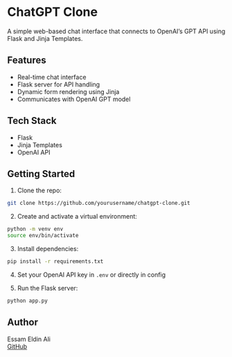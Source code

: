 # ChatGPT Clone

A simple web-based chat interface that connects to OpenAI’s GPT API using Flask and Jinja Templates.

## Features

- Real-time chat interface
- Flask server for API handling
- Dynamic form rendering using Jinja
- Communicates with OpenAI GPT model

## Tech Stack

- Flask
- Jinja Templates
- OpenAI API

## Getting Started

1. Clone the repo:
```bash
git clone https://github.com/yourusername/chatgpt-clone.git
```

2. Create and activate a virtual environment:
```bash
python -m venv env
source env/bin/activate
```

3. Install dependencies:
```bash
pip install -r requirements.txt
```

4. Set your OpenAI API key in `.env` or directly in config

5. Run the Flask server:
```bash
python app.py
```

## Author

Essam Eldin Ali  
[GitHub](https://github.com/3ssam-ali-98)
